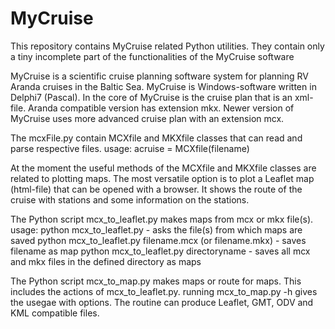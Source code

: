 # MyCruise

This repository contains MyCruise related Python utilities.
They contain only a tiny incomplete part of the functionalities of the MyCruise software

MyCruise is a scientific cruise planning software system for planning RV Aranda cruises in the Baltic Sea.
MyCruise is Windows-software written in Delphi7 (Pascal). 
In the core of MyCruise is the cruise plan that is an xml-file. Aranda compatible version has extension mkx.
Newer version of MyCruise uses more advanced cruise plan with an extension mcx.

The mcxFile.py contain MCXfile and MKXfile classes that can read and parse respective files.
usage: acruise = MCXfile(filename)

At the moment the useful methods of the MCXfile and MKXfile classes are related to plotting maps. 
The most versatile option is to plot a Leaflet map (html-file) that can be opened with a browser.
It shows the route of the cruise with stations and some information on the stations.

The Python script mcx_to_leaflet.py makes maps from mcx or mkx file(s).
usage:
python mcx_to_leaflet.py  - asks the file(s) from which maps are saved
python mcx_to_leaflet.py filename.mcx (or filename.mkx) - saves filename as map
python mcx_to_leaflet.py directoryname - saves all mcx and mkx files in the defined directory as maps

The Python script mcx_to_map.py makes maps or route for maps. This includes
the actions of mcx_to_leaflet.py. running mcx_to_map.py -h gives the usegae with options.
The routine can produce Leaflet, GMT, ODV and KML compatible files.

